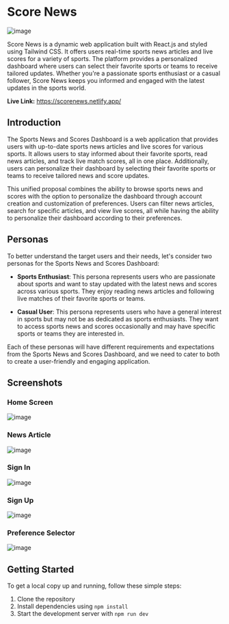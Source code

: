 # Score News

![image](https://github.com/patelaryan7751/score-news/assets/59426397/2360c6b8-55c0-43b1-9a6e-5a70158a725c)


Score News is a dynamic web application built with React.js and styled using Tailwind CSS. It offers users real-time sports news articles and live scores for a variety of sports. The platform provides a personalized dashboard where users can select their favorite sports or teams to receive tailored updates. Whether you're a passionate sports enthusiast or a casual follower, Score News keeps you informed and engaged with the latest updates in the sports world.

**Live Link:** https://scorenews.netlify.app/ 

## Introduction

The Sports News and Scores Dashboard is a web application that provides users with up-to-date sports news articles and live scores for various sports. It allows users to stay informed about their favorite sports, read news articles, and track live match scores, all in one place. Additionally, users can personalize their dashboard by selecting their favorite sports or teams to receive tailored news and score updates.

This unified proposal combines the ability to browse sports news and scores with the option to personalize the dashboard through account creation and customization of preferences. Users can filter news articles, search for specific articles, and view live scores, all while having the ability to personalize their dashboard according to their preferences.

## Personas

To better understand the target users and their needs, let's consider two personas for the Sports News and Scores Dashboard:

- **Sports Enthusiast**: This persona represents users who are passionate about sports and want to stay updated with the latest news and scores across various sports. They enjoy reading news articles and following live matches of their favorite sports or teams.

- **Casual User**: This persona represents users who have a general interest in sports but may not be as dedicated as sports enthusiasts. They want to access sports news and scores occasionally and may have specific sports or teams they are interested in.

Each of these personas will have different requirements and expectations from the Sports News and Scores Dashboard, and we need to cater to both to create a user-friendly and engaging application.

## Screenshots

### Home Screen
![image](https://github.com/patelaryan7751/score-news/assets/59426397/c702ddef-44ba-4726-b6df-0330ff89b337)

### News Article
![image](https://github.com/patelaryan7751/score-news/assets/59426397/18f751da-4d95-451c-af34-5685e24bed5b)

### Sign In
![image](https://github.com/patelaryan7751/score-news/assets/59426397/180a2046-55d1-45a0-a27c-5fc98e820f3a)

### Sign Up
![image](https://github.com/patelaryan7751/score-news/assets/59426397/a7b8af7a-283a-4495-9ec0-63e830758b5b)

### Preference Selector 
![image](https://github.com/patelaryan7751/score-news/assets/59426397/ae5e8b90-3d4b-4658-9218-faa18196e2e3)



## Getting Started

To get a local copy up and running, follow these simple steps:

1. Clone the repository
2. Install dependencies using `npm install`
3. Start the development server with `npm run dev`

